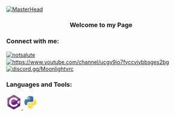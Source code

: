 [![MasterHead](https://lh3.googleusercontent.com/-e_dRTql2WWI/VBMNS2bgfzI/AAAAAAAAHZ4/LzN42ndcdhM/s0/Sword%2520Art%2520Online%2520Gif%2520Animado%252010.gif)](https://rishavchanda.io)
<h3 align="center">Welcome to my Page</h3>


<h3 align="left">Connect with me:</h3>
<p align="left">
<a href="https://dev.to/notsalute" target="blank"><img align="center" src="https://raw.githubusercontent.com/rahuldkjain/github-profile-readme-generator/master/src/images/icons/Social/devto.svg" alt="notsalute" height="30" width="40" /></a>
<a href="https://www.youtube.com/c/https://www.youtube.com/channel/ucgv9io7fyccvjybbsges2bg" target="blank"><img align="center" src="https://raw.githubusercontent.com/rahuldkjain/github-profile-readme-generator/master/src/images/icons/Social/youtube.svg" alt="https://www.youtube.com/channel/ucgv9io7fyccvjybbsges2bg" height="30" width="40" /></a>
<a href="https://discord.gg/discord.gg/Moonlightvrc" target="blank"><img align="center" src="https://raw.githubusercontent.com/rahuldkjain/github-profile-readme-generator/master/src/images/icons/Social/discord.svg" alt="discord.gg/Moonlightvrc" height="30" width="40" /></a>
</p>

<h3 align="left">Languages and Tools:</h3>
<p align="left"> <a href="https://www.w3schools.com/cs/" target="_blank" rel="noreferrer"> <img src="https://raw.githubusercontent.com/devicons/devicon/master/icons/csharp/csharp-original.svg" alt="csharp" width="40" height="40"/> </a> <a href="https://www.python.org" target="_blank" rel="noreferrer"> <img src="https://raw.githubusercontent.com/devicons/devicon/master/icons/python/python-original.svg" alt="python" width="40" height="40"/> </a> </p>
